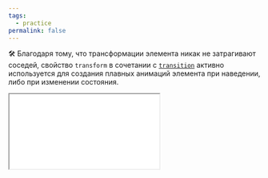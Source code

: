 ```yaml
---
tags:
  - practice
permalink: false
---
```


🛠 Благодаря тому, что трансформации элемента никак не затрагивают соседей, свойство `transform` в сочетании с [`transition`](/css/transition) активно используется для создания плавных анимаций элемента при наведении, либо при изменении состояния.

<iframe title="Font-size vs. Transform" src="../demos/font-size-transform.html"></iframe>
